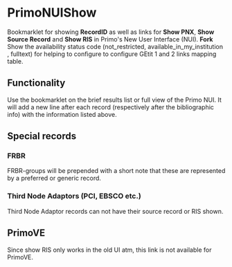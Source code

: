 # PrimoNUIShow
Bookmarklet for showing **RecordID** as well as links for **Show PNX**,
**Show Source Record** and **Show RIS**  in Primo's New User Interface (NUI).
**Fork** Show the availability status code (not_restricted, available_in_my_institution , fulltext) for helping to configure 
to configure GEtit 1 and 2 links mapping table.

## Functionality
Use the bookmarklet on the brief results list or full view of the Primo NUI.
It will add a new line after each record (respectively after the bibliographic
info) with the information listed above.

## Special records

### FRBR
FRBR-groups will be prepended with a short note that these are represented by
a preferred or generic record.

### Third Node Adaptors (PCI, EBSCO etc.)
Third Node Adaptor records can not have their source record or RIS shown.

## PrimoVE

Since show RIS only works in the old UI atm, this link is not available for
PrimoVE.
